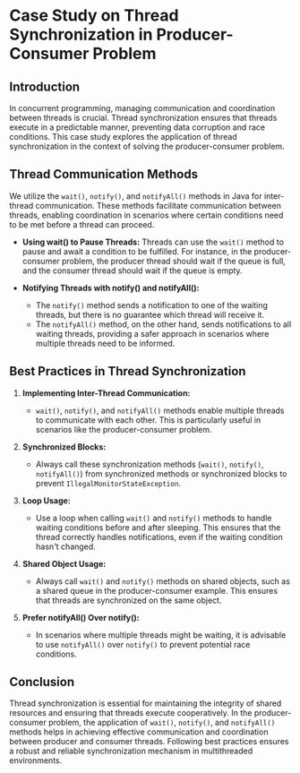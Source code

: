 # Case Study on Thread Synchronization in Producer-Consumer Problem

## Introduction

In concurrent programming, managing communication and coordination between threads is crucial. Thread synchronization ensures that threads execute in a predictable manner, preventing data corruption and race conditions. This case study explores the application of thread synchronization in the context of solving the producer-consumer problem.

## Thread Communication Methods

We utilize the `wait()`, `notify()`, and `notifyAll()` methods in Java for inter-thread communication. These methods facilitate communication between threads, enabling coordination in scenarios where certain conditions need to be met before a thread can proceed.

- **Using wait() to Pause Threads:**
  Threads can use the `wait()` method to pause and await a condition to be fulfilled. For instance, in the producer-consumer problem, the producer thread should wait if the queue is full, and the consumer thread should wait if the queue is empty.

- **Notifying Threads with notify() and notifyAll():**
  - The `notify()` method sends a notification to one of the waiting threads, but there is no guarantee which thread will receive it.
  - The `notifyAll()` method, on the other hand, sends notifications to all waiting threads, providing a safer approach in scenarios where multiple threads need to be informed.

## Best Practices in Thread Synchronization

1. **Implementing Inter-Thread Communication:**
   - `wait()`, `notify()`, and `notifyAll()` methods enable multiple threads to communicate with each other. This is particularly useful in scenarios like the producer-consumer problem.

2. **Synchronized Blocks:**
   - Always call these synchronization methods (`wait()`, `notify()`, `notifyAll()`) from synchronized methods or synchronized blocks to prevent `IllegalMonitorStateException`.

3. **Loop Usage:**
   - Use a loop when calling `wait()` and `notify()` methods to handle waiting conditions before and after sleeping. This ensures that the thread correctly handles notifications, even if the waiting condition hasn't changed.

4. **Shared Object Usage:**
   - Always call `wait()` and `notify()` methods on shared objects, such as a shared queue in the producer-consumer example. This ensures that threads are synchronized on the same object.

5. **Prefer notifyAll() Over notify():**
   - In scenarios where multiple threads might be waiting, it is advisable to use `notifyAll()` over `notify()` to prevent potential race conditions.

## Conclusion

Thread synchronization is essential for maintaining the integrity of shared resources and ensuring that threads execute cooperatively. In the producer-consumer problem, the application of `wait()`, `notify()`, and `notifyAll()` methods helps in achieving effective communication and coordination between producer and consumer threads. Following best practices ensures a robust and reliable synchronization mechanism in multithreaded environments.
